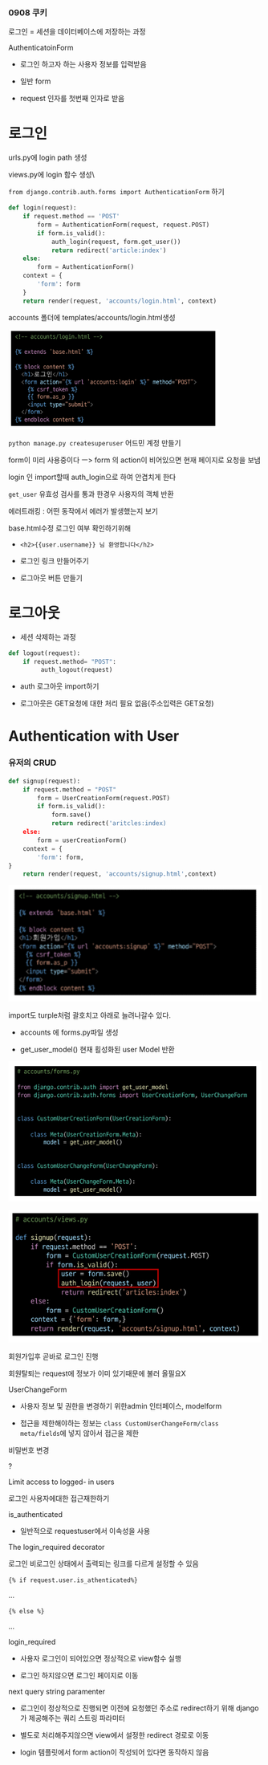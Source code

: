 ### 0908 쿠키

로그인 = 세션을 데이터베이스에 저장하는 과정

AuthenticatoinForm

- 로그인 하고자 하는 사용자 정보를 입력받음

- 일반 form

- request 인자를 첫번째 인자로 받음





# 로그인

urls.py에 login path 생성

views.py에 login 함수 생성\

`from django.contrib.auth.forms import AuthenticationForm` 하기

```python
def login(request):
    if request.method == 'POST'
        form = AuthenticationForm(request, request.POST)
        if form.is_valid():
            auth_login(request, form.get_user())
            return redirect('article:index')
    else:
        form = AuthenticationForm()
    context = {
        'form': form
    }
    return render(request, 'accounts/login.html', context)
```

accounts 폴더에  templates/accounts/login.html생성

![](0908%20쿠키_assets/2022-09-08-09-51-42-image.png)

`python manage.py createsuperuser`  어드민 계정 만들기

form이 미리 사용중이다 ㅡ> form 의 action이 비어있으면 현재 페이지로 요청을 보냄

login 인 import할때 auth_login으로 하여 안겹치게 한다

`get_user`   유효성 검사를 통과 한경우 사용자의 객체 반환



에러트래킹 : 어떤 동작에서 에러가 발생했는지 보기

base.html수정 로그인 여부 확인하기위해

- `<h2>{{user.username}} 님 환영합니다</h2>`

- 로그인 링크 만들어주기

- 로그아웃 버튼 만들기



# 로그아웃

- 세션 삭제하는 과정

```python
def logout(request):
    if request.method= "POST":
         auth_logout(request)
```

- auth 로그아웃 import하기

- 로그아웃은  GET요청에 대한 처리 필요 없음(주소입력은 GET요청)



# Authentication with User

### 유저의 CRUD

```python
def signup(request):
    if request.method = "POST"
        form = UserCreationForm(request.POST)
        if form.is_valid():
            form.save()
            return redirect('aritcles:index)
    else:
        form = userCreationForm()
    context = {
        'form': form,
}
    return render(request, 'accounts/signup.html',context)
```

<img src="0908%20쿠키_assets/2022-09-08-10-45-30-image.png" title="" alt="" width="624">



import도 turple처럼 괄호치고 아래로 늘려나갈수 있다.



- accounts 에 forms.py파일 생성

- get_user_model() 현재 횔성화된 user Model 반환

![](0908%20쿠키_assets/2022-09-08-10-56-23-image.png)

![](0908%20쿠키_assets/2022-09-08-11-07-09-image.png)

회원가입후 곧바로 로그인 진행



회원탈퇴는 request에 정보가 이미 있기때문에 불러 올필요X

UserChangeForm

- 사용자 정보 및 권한을 변경하기 위한admin 인터페이스, modelform

- 접근을 제한해야하는 정보는 `class CustomUserChangeForm/class meta/fields`에 넣지 않아서 접근을 제한



비밀번호 변경

?



Limit access to logged- in users

로그인 사용자에대한 접근재한하기

is_authenticated

- 일반적으로 requestuser에서 이속성을 사용

The login_required decorator

로그인 비로그인 상태에서 출력되는 링크를 다르게 설정할 수 있음

`{% if request.user.is_athenticated%}`

...

`{% else %}`

...

login_required 

- 사용자 로그인이 되어있으면 정상적으로  view함수 실행

- 로그인 하지않으면 로그인 페이지로 이동



next query string paramenter

- 로그인이 정상적으로 진행되면 이전에 요청했던 주소로 redirect하기 위해 django가 제공해주는 쿼리 스트링 파라미터

- 별도로 처리해주지않으면 view에서 설정한 redirect 경로로 이동

- login  템플릿에서 form action이 작성되어 있다면 동작하지 않음
